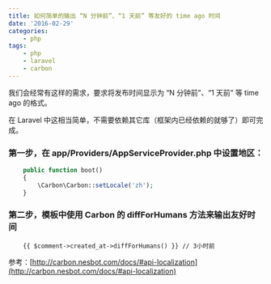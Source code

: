 ```yaml
---
title: 如何简单的输出 “N 分钟前”、“1 天前” 等友好的 time ago 时间
date: '2016-02-29'
categories:
    - php
tags:
    - php
    - laravel
    - carbon
---
```


我们会经常有这样的需求，要求将发布时间显示为 “N 分钟前”、“1 天前” 等 time ago 的格式。

在 Laravel 中这相当简单，不需要依赖其它库（框架内已经依赖的就够了）即可完成。

### 第一步，在 app/Providers/AppServiceProvider.php 中设置地区：

```php
    public function boot()
    {
        \Carbon\Carbon::setLocale('zh');
    }
```

### 第二步，模板中使用 Carbon 的 diffForHumans 方法来输出友好时间

```
    {{ $comment->created_at->diffForHumans() }} // 3小时前
```

参考：[http://carbon.nesbot.com/docs/#api-localization](http://carbon.nesbot.com/docs/#api-localization)